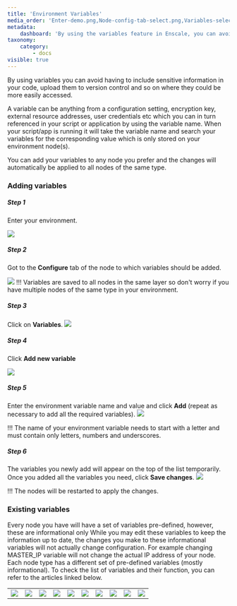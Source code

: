 ```yaml
---
title: 'Environment Variables'
media_order: 'Enter-demo.png,Node-config-tab-select.png,Variables-select.png,Variables-add.png,variables-entervariable.JPG,Variables-save.png,mariadb.png,mongodb.png,mysql.png,percona.png,couchbase.png,postgresql.png,redis.png,balancer-nginx.png,Ruby-apache.png,ruby-nginx.png,memcached.png'
metadata:
    dashboard: 'By using the variables feature in Enscale, you can avoid having to include sensitive information in your code, upload them to version control and so on where they could be more easily accessed.'
taxonomy:
    category:
        - docs
visible: true
---
```


By using variables you can avoid having to include sensitive information in your code, upload them to version control and so on where they could be more easily accessed.

A variable can be anything from a configuration setting, encryption key, external resource addresses, user credentials etc which you can in turn referenced in your script or application by using the variable name. When your script/app is running it will take the variable name and search your variables for the corresponding value which is only stored on your environment node(s).

You can add your variables to any node you prefer and the changes will automatically be applied to all nodes of the same type.

### Adding variables

##### Step 1
Enter your environment.

![](Enter-demo.png)
##### Step 2
Got to the **Configure** tab of the node to which variables should be added.

![](Node-config-tab-select.png)
!!! Variables are saved to all nodes in the same layer so don't worry if you have multiple nodes of the same type in your environment.

##### Step 3
Click on **Variables**.
![](Variables-select.png)

##### Step 4
Click **Add new variable**

![](Variables-add.png)
##### Step 5
Enter the environment variable name and value and click **Add** (repeat as necessary to add all the required variables).
![](variables-entervariable.JPG)

!!! The name of your environment variable needs to start with a letter and must contain only letters, numbers and underscores.

##### Step 6
The variables you newly add will appear on the top of the list temporarily. Once you added all the variables you need, click **Save changes**.
![](Variables-save.png)

!!! The nodes will be restarted to apply the changes.

### Existing variables

Every node you have will have a set of variables pre-defined, however, these are informational only While you may edit these variables to keep the information up to date, the changes you make to these informational variables will not actually change configuration. For example changing MASTER_IP variable will not change the actual IP address of your node. Each node type has a different set of pre-defined variables (mostly informational). To check the list of variables and their function, you can refer to the articles linked below.

|   |   |   |   | |   |   |   |      |     |
|:---:|:---:|:---:|:---:|:---:|:---:|:---:|:---:|:---:|:---:|
|[![](balancer-nginx.png)](/load-balancer/nginx-balancer-variables)|[![](Ruby-apache.png)](/app/apache-variables)|[![](ruby-nginx.png)](/app/nginx-variables)|[![](mariadb.png)](/database-nodes/mariadb/mariadb-variables)|[![](mysql.png)](/database-nodes/mysql-ce/mysql-ce-variables)|[![](percona.png)](/database-nodes/percona/percona-variables)|[![](postgresql.png)](/database-nodes/postgresql/postgresql-variables)|[![](mongodb.png)](/database-nodes/mongodb/mongodb-variables)|[![](redis.png)](/database-nodes/redis/redis-variables)|[![](memcached.png)](/cache-node/memcached-variables)|
